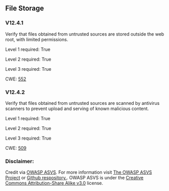 ##  File Storage

### V12.4.1

Verify that files obtained from untrusted sources are stored outside the web root, with limited permissions.

Level 1 required: True

Level 2 required: True

Level 3 required: True

CWE: [552](https://cwe.mitre.org/data/definitions/552)

### V12.4.2

Verify that files obtained from untrusted sources are scanned by antivirus scanners to prevent upload and serving of known malicious content.

Level 1 required: True

Level 2 required: True

Level 3 required: True

CWE: [509](https://cwe.mitre.org/data/definitions/509)



### Disclaimer:

Credit via [OWASP ASVS](https://owasp.org/www-project-application-security-verification-standard/). For more information visit [The OWASP ASVS Project](https://owasp.org/www-project-application-security-verification-standard/) or [Github respository.](https://github.com/OWASP/ASVS). OWASP ASVS is under the [Creative Commons Attribution-Share Alike v3.0](https://creativecommons.org/licenses/by-sa/3.0/) license.
